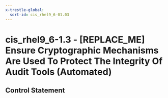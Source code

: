 ```yaml
---
x-trestle-global:
  sort-id: cis_rhel9_6-01.03
---
```


# cis_rhel9_6-1.3 - \[REPLACE_ME\] Ensure Cryptographic Mechanisms Are Used To Protect The Integrity Of Audit Tools (Automated)

## Control Statement
